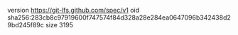 version https://git-lfs.github.com/spec/v1
oid sha256:283cb8c97919600f747574f84d328a28e284ea0647096b342438d29bd245f89c
size 3195
